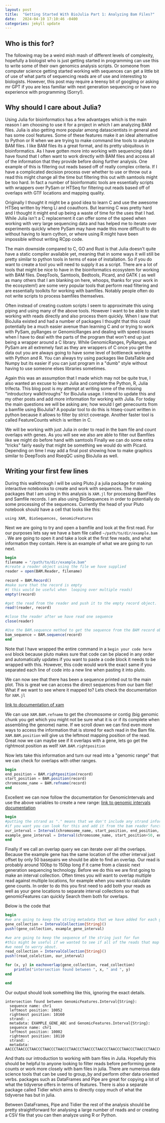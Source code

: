 ```yaml
---
layout: post
title:  "Getting Started With BioJulia Part 1: Analyzing Bam Files?"
date:   2024-04-10 17:10:46 -0400
categories: jekyll update
---
```


## Who is this for?

The following may be a weird mish mash of different levels of complexity, hopefully a biologist who is just getting started in programming can use this to write some of their own genomics
analysis scripts. Or someone from computer science getting started working with sequences can get a little bit of use of what parts of sequencing reads are of use and interesting to biologists.
However, this post may require a teensy bit of googling or asking mr GPT if you are less familiar with next generation sequencing or have no experience with programming (Sorry!).


## Why should I care about Julia?

Using Julia for bioinformatics has a few advantages which is the main reason I am choosing to use it for a project in which I am analyzing BAM files. 
Julia is also getting more popular among datascientists in general and has some cool features. Some of these features make it an ideal alternative to Python or R when we are trying
to make command line tools to analyze BAM files.
I like BAM files its a great format, and its pretty ubiquitous in bioinformatics. As I have gotten more into working with sequencing data I have found that I often want to work
directly with BAM files and access all of the information that they provide before doing further analysis. One example of this is filtering out reads based off of really complex criteria.
If I have a complicated decision process over whether to use or throw out a read this might change all the time but filtering this out with samtools might be too hard.
In fact a number of bioinformatic tools are essentially scripts with wrappers over PySam or HTSeq for filtering out reads based off of overlaps with GTF locations and mapping quality.

Originally I thought it might be a good idea to learn C and use the awesome HTSeq written by Heng Li and coauthors. 
But learning C was pretty hard and I thought it might end up being a waste of time for the uses that I had. 
While Julia isn't a C replacement it can offer some of the speed when working with very large sequencing data and has helped me to iterate over experiments quickly 
where PySam may have made this more difficult to do without having to learn cython, or where using R might have been impossible without writing RCpp code.

The main downside compared to C, GO and Rust is that Julia doesn't quite have a static compiler available yet, meaning that in some ways it will still be pretty similar
to python tools in terms of ease of installation. So if you do want to create a tool you will need to supply it as a script.
There are a lot of tools that might be nice to have in the bioinformatics ecosystem for working with BAM files. DeepTools, Samtools, Bedtools, Picard, and GATK
( as well as many others that I am blanking on here, whoops, thanks for your work in the ecosystem!) are some very popular tools that perform read filtering and are essentially toolkits for working with bamfiles.
Notably people often do not write scripts to process bamfiles themselves.


Often instead of creating custom scripts I seem to approximate this using piping and using many of the above tools.
However I want to be able to start working with reads directly and also process them quickly. 
When I saw that BioJulia existed and had a number of packages I thought that this could potentially be a much easier avenue than learning C and or trying to work with PySam, pyRanges or GenomicRanges and dealing with speed issues when I have to deal with the parts of the program that won't end up just being a wrapper around a C library.
While GenomicRanges, PyRanges, and PySam are all extremely fast as they are wrappers of C once you get the data out you are always going to have some level of bottleneck working with Python and R. You can always try using packages like DataTable and Numpy but its easier if you can just program in a "dumb" style without having to use someone elses libraries sometimes.

Again this was an assumption that I made which may not be quite true, I also wanted an excuse to learn Julia and complete the Python, R, Julia trifecta.
This blog post is my attempt at writing some of the missing "introductory walkthroughs" for BioJulia usage.
I intend to update this and my other posts and add more information for working with Julia. For today the main questions we will be asking are;
how would I get genecounts from a bamfile using BioJulia? A popular tool to do this is htseq-count written in python because it allows to filter by strict coverage. 
Another faster tool is called FeatureCounts which is written in C.

We will be working with just Julia in order to read in the bam file and count overlaps with genes. As you will see we also are able to filter out Bamfiles like we might do before hand with samtools
Finally we can do some extra "tricks" fairly easily that might be something we would do with Picard.
Depending on time I may add a final post showing how to make graphics similar to DeepTools and RseqQC using BioJulia as well.


## Writing your first few lines

During this walkthrough I will be using Pluto.jl a julia package for making interactive notebooks to create and work with sequences.
The main packages that I am using in this analysis is `XAM.jl` for processing BamFiles and Samfile records.
I am also using BioSequences in order to potentially do some processing of the sequences. Currently the head of your Pluto notebook should have a cell that looks like this:

```
using XAM, BioSequences, GenomicFeatures
```


Next we are going to try and open a bamfile and look at the first read. For our purposes lets say we have a bam file called ```~/path/to/dir/example.bam``` .
We are going to open it and take a look at the first few reads, and what information they contain. Here is an example of what we are going to run next. 


```julia
begin
filename = "/path/to/dir/example.bam"
#create a reader object using the file we have supplied
reader = open(BAM.Reader, filename)
	
record = BAM.Record()
#make sure that the record is empty
#( this would be useful when  looping over multiple reads)
empty!(record)

#get the read from the reader and push it to the empty record object.
read!(reader, record)

#close the reader after we have read one sequence
close(reader)

#Use the BAM.sequence method to get the sequence from the BAM record object
bam_sequence = BAM.sequence(record)
end
```

Note that I have wrapped the entire command in a ```begin your code here end``` block because pluto makes sure that code can be placed in any order and automatically updates if you want to paste a code block it needs to be wrapped with this.
However, this code would work the exact same if you separated each line of code into a new line when pasting it into pluto.

We can now see that there has been a sequence printed out to the main plot. This is great we can access the direct sequences from our bam file! What if we want to see where it mapped to?
Lets check the documentation for ```XAM.jl``` 

[link to documentation of xam](https://biojulia.dev/XAM.jl/dev/man/hts-files/#SAM-and-BAM-Records)

We can use ```XAM.BAM.refname``` to get the chromosome or contig (big genomic chunk you get which you might not be sure what it is or if its complete when assembling the genome) name.
If we scroll down we can find even more ways to access the information that is stored for each read in the Bam file. ```XAM.BAM.position``` will give us the leftmost mapping position of the read.
Great now we can maybe see if it overlaps with a gene, lets go get the rightmost position as well! ```XAM.BAM.rightposition```

Now lets take this information and turn our read into a "genomic range" that we can check for overlaps with other ranges.

```julia
begin
end_position = BAM.rightposition(record)
start_position = BAM.position(record)
chromosome_name = BAM.refname(record)
end

```

Excellent we can now follow the documentation for GenomicIntervals and use the above variables to create a new range: [link to genomic intervals documentation](https://biojulia.dev/GenomicFeatures.jl/latest/intervals/#overlap-query)


```julia
begin
#putting the strand as "." means that we don't include any strand information here
#if you want you can look for this and add it from the bam reader function in XAM.jl
our_interval = Interval(chromosome_name, start_position, end_position, '.', bam_sequence)
example_gene_interval = Interval(chromosome_name, start_position+50, end_position+50, '.', "EXAMPLE_GENE_ABC")
end
```

Finally if we call an overlap query we can iterate over all the overlaps. Because the example gene has the same location of the other interval just offset by only 50 basepairs 
we should be able to find an overlap. Our read is probably around 100bp to 150bp long if it came from a classic next generation sequencing technology.
Before we do this we are first going to make an interval collection. Often times you will want to overlap multiple read against multiple locations, for example when you want to calculate gene counts. In order to do this you first need to add both your reads as well as your gene locations to separate interval collections so that genomicFeatures can quickly
Search them both for overlaps.

Below is the code that
```julia
begin
#we are going to keep the string metadata that we have added for each gene
gene_collection = IntervalCollection{String}()
push!(gene_collection, example_gene_interval)

#we are going to keep the sequence of the string just for fun
#this might be useful if we wanted to see if all of the reads that map to our gene have some odd feature that
#we need to worry about.
read_collection = IntervalCollection{String}()
push!(read_colelction, our_interval)

for (x, y) in eachoverlap(gene_collection, read_collection)
    println("intersection found between ", x, " and ", y)
end

end
```

Our output should look something like this, ignoring the exact details.


```
intersection found between GenomicFeatures.Interval{String}:
  sequence name: chr1
  leftmost position: 10052
  rightmost position: 10160
  strand: .
  metadata: EXAMPLE_GENE_ABC and GenomicFeatures.Interval{String}:
  sequence name: chr1
  leftmost position: 10002
  rightmost position: 10110
  strand: .
  metadata: AACCCTAACCCTAACCCTAACCCTAACCCTAACCCTAACCCTAACCCTAACCCTAACCCTAACCCTAACCCTAACCCTAACCCTAACCCTAACCCTAACCCTAACCCAAAACAAAA

```


And thats our introduction to working with bam files in Julia. Hopefully this should be helpful to anyone looking to filter reads before performing gene counts or work more closely with bam files in julia.
There are numerous data science tools that can be used to group_by and perform other data oriented verbs. packages such as DataFrames and Pipe are great for copying a lot of what the tidyverse offers in terms of features. There is also a separate package called Tidier which aims to directly copy much of what the tidyverse has but in julia.

Between DataFrames, Pipe and Tidier the rest of the analysis should be pretty straightforward for analysing a large number of reads and or creating a CSV file that you can then analyze using R or Python.




